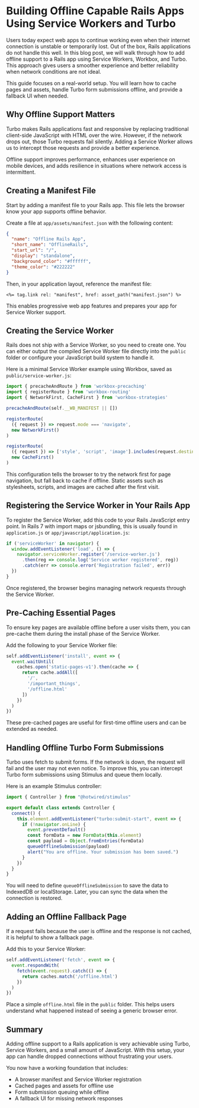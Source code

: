 # Building Offline Capable Rails Apps Using Service Workers and Turbo

Users today expect web apps to continue working even when their internet connection is unstable or temporarily lost. Out of the box, Rails applications do not handle this well. In this blog post, we will walk through how to add offline support to a Rails app using Service Workers, Workbox, and Turbo. This approach gives users a smoother experience and better reliability when network conditions are not ideal.

This guide focuses on a real-world setup. You will learn how to cache pages and assets, handle Turbo form submissions offline, and provide a fallback UI when needed.

## Why Offline Support Matters

Turbo makes Rails applications fast and responsive by replacing traditional client-side JavaScript with HTML over the wire. However, if the network drops out, those Turbo requests fail silently. Adding a Service Worker allows us to intercept those requests and provide a better experience.

Offline support improves performance, enhances user experience on mobile devices, and adds resilience in situations where network access is intermittent.

## Creating a Manifest File

Start by adding a manifest file to your Rails app. This file lets the browser know your app supports offline behavior.

Create a file at `app/assets/manifest.json` with the following content:

```json
{
  "name": "Offline Rails App",
  "short_name": "OfflineRails",
  "start_url": "/",
  "display": "standalone",
  "background_color": "#ffffff",
  "theme_color": "#222222"
}
```

Then, in your application layout, reference the manifest file:

```erb
<%= tag.link rel: "manifest", href: asset_path("manifest.json") %>
```

This enables progressive web app features and prepares your app for Service Worker support.

## Creating the Service Worker

Rails does not ship with a Service Worker, so you need to create one. You can either output the compiled Service Worker file directly into the `public` folder or configure your JavaScript build system to handle it.

Here is a minimal Service Worker example using Workbox, saved as `public/service-worker.js`:

```javascript
import { precacheAndRoute } from 'workbox-precaching'
import { registerRoute } from 'workbox-routing'
import { NetworkFirst, CacheFirst } from 'workbox-strategies'

precacheAndRoute(self.__WB_MANIFEST || [])

registerRoute(
  ({ request }) => request.mode === 'navigate',
  new NetworkFirst()
)

registerRoute(
  ({ request }) => ['style', 'script', 'image'].includes(request.destination),
  new CacheFirst()
)
```

This configuration tells the browser to try the network first for page navigation, but fall back to cache if offline. Static assets such as stylesheets, scripts, and images are cached after the first visit.

## Registering the Service Worker in Your Rails App

To register the Service Worker, add this code to your Rails JavaScript entry point. In Rails 7 with import maps or jsbundling, this is usually found in `application.js` or `app/javascript/application.js`:

```javascript
if ('serviceWorker' in navigator) {
  window.addEventListener('load', () => {
    navigator.serviceWorker.register('/service-worker.js')
      .then(reg => console.log('Service worker registered', reg))
      .catch(err => console.error('Registration failed', err))
  })
}
```

Once registered, the browser begins managing network requests through the Service Worker.

## Pre-Caching Essential Pages

To ensure key pages are available offline before a user visits them, you can pre-cache them during the install phase of the Service Worker.

Add the following to your Service Worker file:

```javascript
self.addEventListener('install', event => {
  event.waitUntil(
    caches.open('static-pages-v1').then(cache => {
      return cache.addAll([
        '/',
        '/important_things',
        '/offline.html'
      ])
    })
  )
})
```

These pre-cached pages are useful for first-time offline users and can be extended as needed.

## Handling Offline Turbo Form Submissions

Turbo uses fetch to submit forms. If the network is down, the request will fail and the user may not even notice. To improve this, you can intercept Turbo form submissions using Stimulus and queue them locally.

Here is an example Stimulus controller:

```javascript
import { Controller } from "@hotwired/stimulus"

export default class extends Controller {
  connect() {
    this.element.addEventListener("turbo:submit-start", event => {
      if (!navigator.onLine) {
        event.preventDefault()
        const formData = new FormData(this.element)
        const payload = Object.fromEntries(formData)
        queueOfflineSubmission(payload)
        alert("You are offline. Your submission has been saved.")
      }
    })
  }
}
```

You will need to define `queueOfflineSubmission` to save the data to IndexedDB or localStorage. Later, you can sync the data when the connection is restored.

## Adding an Offline Fallback Page

If a request fails because the user is offline and the response is not cached, it is helpful to show a fallback page.

Add this to your Service Worker:

```javascript
self.addEventListener('fetch', event => {
  event.respondWith(
    fetch(event.request).catch(() => {
      return caches.match('/offline.html')
    })
  )
})
```

Place a simple `offline.html` file in the `public` folder. This helps users understand what happened instead of seeing a generic browser error.

## Summary

Adding offline support to a Rails application is very achievable using Turbo, Service Workers, and a small amount of JavaScript. With this setup, your app can handle dropped connections without frustrating your users.

You now have a working foundation that includes:
* A browser manifest and Service Worker registration  
* Cached pages and assets for offline use  
* Form submission queuing while offline  
* A fallback UI for missing network responses